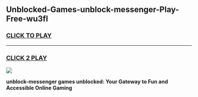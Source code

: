 
## Unblocked-Games-unblock-messenger-Play-Free-wu3fl
<h3>
<a href="https://premium76.site?title=unblock-messenger&ref=20M">CLICK TO PLAY</a></h3>
<hr>

<h3>
<a href="https://premium76.site?title=unblock-messenger&ref=20M">CLICK 2 PLAY</a>
  
</h3>

<a href="https://premium76.site?title=unblock-messenger&ref=19M"><img src="https://clearcache.store/games.png"></a>


**unblock-messenger games unblocked: Your Gateway to Fun and Accessible Online Gaming**
